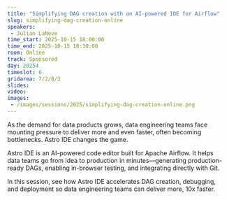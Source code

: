 ```yaml
---
title: "Simplifying DAG creation with an AI-powered IDE for Airflow"
slug: simplifying-dag-creation-online
speakers:
 - Julian LaNeve
time_start: 2025-10-15 18:00:00
time_end: 2025-10-15 18:30:00
room: Online
track: Sponsored
day: 20254
timeslot: 6
gridarea: 7/2/8/3
slides:
video: 
images:
 - /images/sessions/2025/simplifying-dag-creation-online.png
---
```


As the demand for data products grows, data engineering teams face mounting pressure to deliver more and even faster, often becoming bottlenecks. Astro IDE changes the game.

Astro IDE is an AI-powered code editor built for Apache Airflow. It helps data teams go from idea to production in minutes—generating production-ready DAGs, enabling in-browser testing, and integrating directly with Git.

In this session, see how Astro IDE accelerates DAG creation, debugging, and deployment so data engineering teams can deliver more, 10x faster.